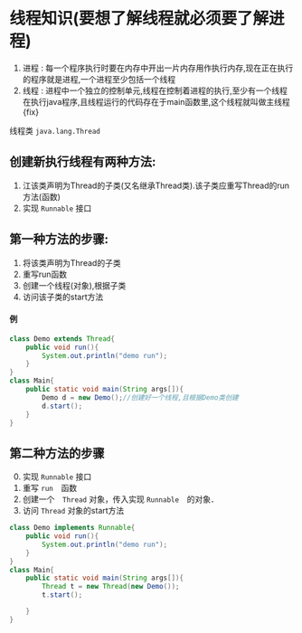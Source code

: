 线程知识(要想了解线程就必须要了解进程)
===

1. 进程 : 每一个程序执行时要在内存中开出一片内存用作执行内存,现在正在执行的程序就是进程,一个进程至少包括一个线程
2. 线程 : 进程中一个独立的控制单元,线程在控制着进程的执行,至少有一个线程在执行java程序,且线程运行的代码存在于main函数里,这个线程就叫做主线程{fix}

线程类 `java.lang.Thread`

创建新执行线程有两种方法:
---

1. 江该类声明为Thread的子类(又名继承Thread类).该子类应重写Thread的run方法(函数)
1. 实现 `Runnable` 接口

第一种方法的步骤:
---

1. 将该类声明为Thread的子类
2. 重写run函数
3. 创建一个线程(对象),根据子类
4. 访问该子类的start方法

#### 例

```java
class Demo extends Thread{
    public void run(){
        System.out.println("demo run");
    }
}
class Main{
    public static void main(String args[]){
        Demo d = new Demo();//创建好一个线程,且根据Demo类创建
        d.start();
    } 
}
```

第二种方法的步骤
---
0. 实现 `Runnable` 接口
0. 重写 `run`　函数
3. 创建一个　`Thread` 对象，传入实现 `Runnable`　的对象．
4. 访问 `Thread` 对象的start方法

```java
class Demo implements Runnable{
    public void run(){
        System.out.println("demo run");
    }
}
class Main{
    public static void main(String args[]){
        Thread t = new Thread(new Demo());
        t.start();

    } 
}
```
